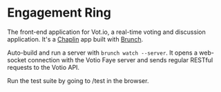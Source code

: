# Engagement Ring

The front-end application for Vot.io, a real-time voting and discussion application. It's a [Chaplin](http://chaplinjs.org) app built
with [Brunch](http://brunch.io).

Auto-build and run a server with `brunch watch --server`. It opens a web-socket
connection with the Votio Faye server and sends regular RESTful requests to the
Votio API.

Run the test suite by going to /test in the browser.